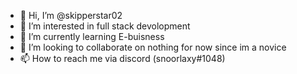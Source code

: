 - 👋 Hi, I’m @skipperstar02
- 👀 I’m interested in full stack devolopment
- 🌱 I’m currently learning E-buisness
- 💞️ I’m looking to collaborate on nothing for now since im a novice
- 📫 How to reach me via discord (snoorlaxy#1048) 

<!---
skipperstar02/skipperstar02 is a ✨ special ✨ repository because its `README.md` (this file) appears on your GitHub profile.
You can click the Preview link to take a look at your changes.
--->
